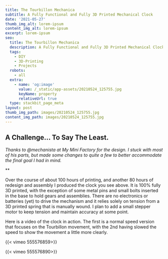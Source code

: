 ```yaml
---
title: The Tourbillon Mechanica
subtitle: A Fully Functional and Fully 3D Printed Mechanical Clock
date: '2021-05-27'
thumb_img_alt: lorem-ipsum
content_img_alt: lorem-ipsum
excerpt: lorem-ipsum
seo:
  title: The Tourbillon Mechanica
  description: A Fully Functional and Fully 3D Printed Mechanical Clock
  tags:
    - DIY
    - 3D-Printing
    - Projects
  robots:
    - all
  extra:
    - name: 'og:image'
      value: /_static/app-assets/20210524_125755.jpg
      keyName: property
      relativeUrl: true
  type: stackbit_page_meta
layout: post
thumb_img_path: images/20210524_125755.jpg
content_img_path: images/20210524_125755.jpg
---
```

## A Challenge... To Say The Least.

*Thanks to @mechanista at My Mini Factory for the design. I stuck with most of his parts, but made some changes to quite a few to better accommodate the final goal I had in mind.*

\*\*

Over the course of about 100 hours of printing, and another 80 hours of redesign and assembly I produced the clock you see above. It is 100% fully 3D printed, with the exception of some metal pins and small bolts inserted in the base to hold gears and assemblies. There are no electronics or batteries (yet) to drive the mechanism and it relies solely on tension from a 3D printed spring that is manually wound. I plan to add a small stepper motor to keep tension and maintain accuracy at some point.

Here is a video of the clock in action. The first is a normal speed version that focuses on the Tourbillon movement, with the 2nd having slowed the speed to show the movement a little more clearly.

{{< vimeo 555576859>}}

{{< vimeo 555576890>}}

